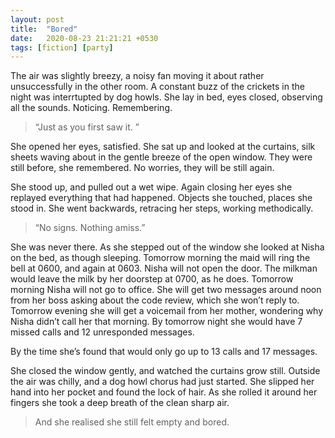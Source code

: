 ```yaml
---
layout: post
title:  "Bored"
date:   2020-08-23 21:21:21 +0530
tags: [fiction] [party]
---
```


The air was slightly breezy, a noisy fan moving it about rather unsuccessfully in the other room. A constant buzz of the crickets in the night was interrtupted by dog howls. She lay in bed, eyes closed, observing all the sounds. Noticing. Remembering. 

>“Just as you first saw it. ”

She opened her eyes, satisfied. She sat up and looked at the curtains, silk sheets waving about in the gentle breeze of the open window. They were still before, she remembered. No worries, they will be still again. 

She stood up, and pulled out a wet wipe. Again closing her eyes she replayed everything that had happened. Objects she touched, places she stood in. She went backwards, retracing her steps, working methodically. 

>“No signs. Nothing amiss.”

She was never there. As she stepped out of the window she looked at Nisha on the bed, as though sleeping. Tomorrow morning the maid will ring the bell at 0600, and again at 0603. Nisha will not open the door. The milkman would leave the milk by her doorstep at 0700, as he does. Tomorrow morning Nisha will not go to office. She will get two messages around noon from her boss asking about the code review, which she won’t reply to. Tomorrow evening she will get a voicemail from her mother, wondering why Nisha didn’t call her that morning. By tomorrow night she would have 7 missed calls and 12 unresponded messages. 

By the time she’s found that would only go up to 13 calls and 17 messages. 

She closed the window gently, and watched the curtains grow still. Outside the air was chilly, and a dog howl chorus had just started. She slipped her hand into her pocket and found the lock of hair. As she rolled it around her fingers she took a deep breath of the clean sharp air. 

>And she realised she still felt empty and bored. 
